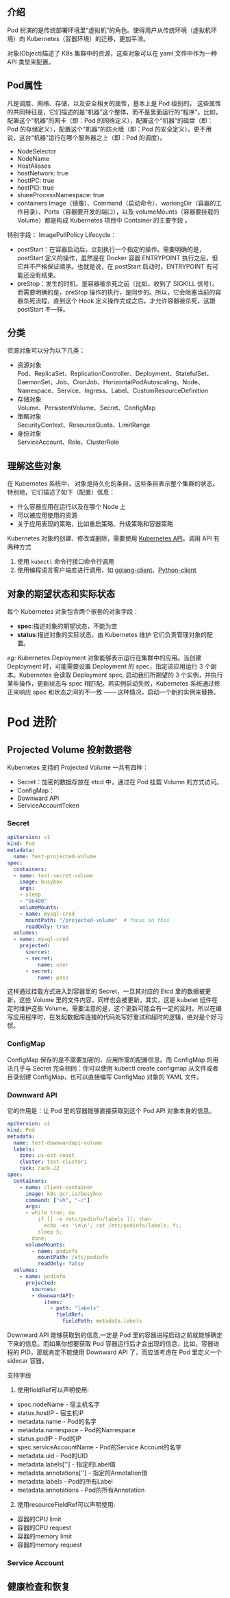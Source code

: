 ## 介绍
Pod 扮演的是传统部署环境里“虚拟机”的角色。使得用户从传统环境（虚拟机环境）向 Kubernetes（容器环境）的迁移，更加平滑。

对象(Object)描述了 K8s 集群中的资源，这些对象可以在 yaml 文件中作为一种 API 类型来配置。

 
## Pod属性
凡是调度、网络、存储，以及安全相关的属性，基本上是 Pod 级别的。
这些属性的共同特征是，它们描述的是“机器”这个整体，而不是里面运行的“程序”。比如，配置这个“机器”的网卡（即：Pod 的网络定义），配置这个“机器”的磁盘（即：Pod 的存储定义），配置这个“机器”的防火墙（即：Pod 的安全定义）。更不用说，这台“机器”运行在哪个服务器之上（即：Pod 的调度）。
- NodeSelector
- NodeName
- HostAliases
- hostNetwork: true 
- hostIPC: true
- hostPID: true
- shareProcessNamespace: true
- containers
Image（镜像）、Command（启动命令）、workingDir（容器的工作目录）、Ports（容器要开发的端口），以及 volumeMounts（容器要挂载的 Volume）都是构成 Kubernetes 项目中 Container 的主要字段 。

特别字段：
ImagePullPolicy
Lifecycle：
- postStart：在容器启动后，立刻执行一个指定的操作。需要明确的是，postStart 定义的操作，虽然是在 Docker 容器 ENTRYPOINT 执行之后，但它并不严格保证顺序。也就是说，在 postStart 启动时，ENTRYPOINT 有可能还没有结束。
- preStop：发生的时机，是容器被杀死之前（比如，收到了 SIGKILL 信号）。而需要明确的是，preStop 操作的执行，是同步的。所以，它会阻塞当前的容器杀死流程，直到这个 Hook 定义操作完成之后，才允许容器被杀死，这跟 postStart 不一样。


## 分类
资源对象可以分为以下几类：
* 资源对象<br>
  Pod、ReplicaSet、ReplicationController、Deployment、StatefulSet、DaemonSet、Job、CronJob、HorizontalPodAutoscaling、Node、Namespace、Service、Ingress、Label、CustomResourceDefinition
* 存储对象<br>
  Volume、PersistentVolume、Secret、ConfigMap
* 策略对象<br>
  SecurityContext、ResourceQuota、LimitRange
* 身份对象<br>
  ServiceAccount、Role、ClusterRole

## 理解这些对象

在 Kubernetes 系统中， 对象是持久化的条目，这些条目表示整个集群的状态。特别地，它们描述了如下（配置）信息：
 - 什么容器应用在运行以及在哪个 Node 上
 - 可以被应用使用的资源
 - 关于应用表现的策略，比如重启策略、升级策略和容器策略

Kubernetes 对象的创建、修改或删除，需要使用 [Kubernetes API](https://git.k8s.io/community/contributors/devel/api-conventions.md)。调用 API 有两种方式
1. 使用 `kubectl` 命令行接口命令行调用
2. 使用编程语言客户端库进行调用，如 [golang-client](https://github.com/kubernetes/client-go)、[Python-client](https://github.com/kubernetes-incubator/client-python)


## 对象的期望状态和实际状态
每个 Kubernetes 对象包含两个嵌套的对象字段：
- **spec**:描述对象的期望状态，不能为空
- **status**:描述对象的实际状态，由 Kubernetes 维护
它们负责管理对象的配置。

*eg:*
Kubernetes Deployment 对象能够表示运行在集群中的应用。当创建 Deployment 时，可能需要设置 Deployment 的 spec，指定该应用运行 3 个副本。Kubernetes 会读取 Deployment spec, 启动我们所期望的 3 个实例，并执行某些操作，更新状态与 spec 相匹配。若实例启动失败，Kubernetes 系统通过修正来响应 spec 和状态之间的不一致 —— 这种情况，启动一个新的实例来替换。

# Pod 进阶

## Projected Volume 投射数据卷

Kubernetes 支持的 Projected Volume 一共有四种：
- Secret：加密的数据存放在 etcd 中，通过在 Pod 挂载 Volumn 的方式访问。
- ConfigMap： 
- Downward API
- ServiceAccountToken

### Secret
```yaml
apiVersion: v1
kind: Pod
metadata:
  name: test-projected-volume 
spec:
  containers:
  - name: test-secret-volume
    image: busybox
    args:
    - sleep
    - "86400"
    volumeMounts:
    - name: mysql-cred
      mountPath: "/projected-volume"  # focus on this
      readOnly: true
  volumes:
  - name: mysql-cred
    projected:
      sources:
      - secret:
          name: user
      - secret:
          name: pass
```

这样通过挂载方式进入到容器里的 Secret，一旦其对应的 Etcd 里的数据被更新，这些 Volume 里的文件内容，同样也会被更新。其实，这是 kubelet 组件在定时维护这些 Volume。需要注意的是，这个更新可能会有一定的延时。所以在编写应用程序时，在发起数据库连接的代码处写好重试和超时的逻辑，绝对是个好习惯。


### ConfigMap
ConfigMap 保存的是不需要加密的、应用所需的配置信息。而 ConfigMap 的用法几乎与 Secret 完全相同：你可以使用 kubectl create configmap 从文件或者目录创建 ConfigMap，也可以直接编写 ConfigMap 对象的 YAML 文件。


### Downward API
它的作用是：让 Pod 里的容器能够直接获取到这个 Pod API 对象本身的信息。
```yaml
apiVersion: v1
kind: Pod
metadata:
  name: test-downwardapi-volume
  labels:
    zone: us-est-coast
    cluster: test-cluster1
    rack: rack-22
spec:
  containers:
    - name: client-container
      image: k8s.gcr.io/busybox
      command: ["sh", "-c"]
      args:
      - while true; do
          if [[ -e /etc/podinfo/labels ]]; then
            echo -en '\n\n'; cat /etc/podinfo/labels; fi;
          sleep 5;
        done;
      volumeMounts:
        - name: podinfo
          mountPath: /etc/podinfo
          readOnly: false
  volumes:
    - name: podinfo
      projected:
        sources:
        - downwardAPI:
            items:
              - path: "labels"
                fieldRef:
                  fieldPath: metadata.labels
```
Downward API 能够获取到的信息,一定是 Pod 里的容器进程启动之前就能够确定下来的信息。而如果你想要获取 Pod 容器运行后才会出现的信息，比如，容器进程的 PID，那就肯定不能使用 Downward API 了，而应该考虑在 Pod 里定义一个 sidecar 容器。

支持字段
1. 使用fieldRef可以声明使用:
- spec.nodeName - 宿主机名字
- status.hostIP - 宿主机IP
- metadata.name - Pod的名字
- metadata.namespace - Pod的Namespace
- status.podIP - Pod的IP
- spec.serviceAccountName - Pod的Service Account的名字
- metadata.uid - Pod的UID
- metadata.labels['<KEY>'] - 指定<KEY>的Label值
- metadata.annotations['<KEY>'] - 指定<KEY>的Annotation值
- metadata.labels - Pod的所有Label
- metadata.annotations - Pod的所有Annotation

2. 使用resourceFieldRef可以声明使用:
- 容器的CPU limit
- 容器的CPU request
- 容器的memory limit
- 容器的memory request


### Service Account



## 健康检查和恢复

